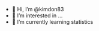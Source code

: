 - 👋 Hi, I’m @kimdon83
- 👀 I’m interested in ...
- 🌱 I’m currently learning statistics

<!---
kimdon83/kimdon83 is a ✨ special ✨ repository because its `README.md` (this file) appears on your GitHub profile.
You can click the Preview link to take a look at your changes.
--->
